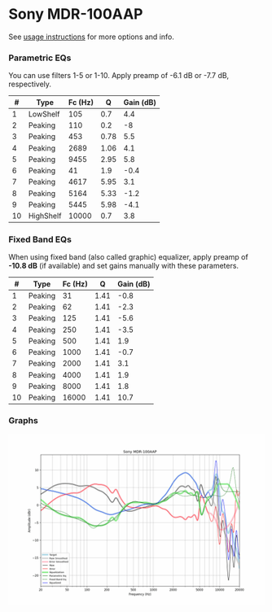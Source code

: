 # Sony MDR-100AAP
See [usage instructions](https://github.com/jaakkopasanen/AutoEq#usage) for more options and info.

### Parametric EQs
You can use filters 1-5 or 1-10. Apply preamp of -6.1 dB or -7.7 dB, respectively.

|   # | Type      |   Fc (Hz) |    Q |   Gain (dB) |
|-----|-----------|-----------|------|-------------|
|   1 | LowShelf  |       105 | 0.7  |         4.4 |
|   2 | Peaking   |       110 | 0.2  |        -8   |
|   3 | Peaking   |       453 | 0.78 |         5.5 |
|   4 | Peaking   |      2689 | 1.06 |         4.1 |
|   5 | Peaking   |      9455 | 2.95 |         5.8 |
|   6 | Peaking   |        41 | 1.9  |        -0.4 |
|   7 | Peaking   |      4617 | 5.95 |         3.1 |
|   8 | Peaking   |      5164 | 5.33 |        -1.2 |
|   9 | Peaking   |      5445 | 5.98 |        -4.1 |
|  10 | HighShelf |     10000 | 0.7  |         3.8 |

### Fixed Band EQs
When using fixed band (also called graphic) equalizer, apply preamp of **-10.8 dB** (if available) and set gains manually with these parameters.

|   # | Type    |   Fc (Hz) |    Q |   Gain (dB) |
|-----|---------|-----------|------|-------------|
|   1 | Peaking |        31 | 1.41 |        -0.8 |
|   2 | Peaking |        62 | 1.41 |        -2.3 |
|   3 | Peaking |       125 | 1.41 |        -5.6 |
|   4 | Peaking |       250 | 1.41 |        -3.5 |
|   5 | Peaking |       500 | 1.41 |         1.9 |
|   6 | Peaking |      1000 | 1.41 |        -0.7 |
|   7 | Peaking |      2000 | 1.41 |         3.1 |
|   8 | Peaking |      4000 | 1.41 |         1.9 |
|   9 | Peaking |      8000 | 1.41 |         1.8 |
|  10 | Peaking |     16000 | 1.41 |        10.7 |

### Graphs
![](./Sony%20MDR-100AAP.png)
